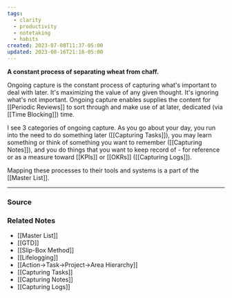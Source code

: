 ```yaml
---
tags:
  - clarity
  - productivity
  - notetaking
  - habits
created: 2023-07-08T11:37-05:00
updated: 2023-08-16T21:18-05:00
---
```

**A constant process of separating wheat from chaff.**

Ongoing capture is the constant process of capturing what's important to deal with later. It's maximizing the value of any given thought. It's ignoring what's not important. Ongoing capture enables supplies the content for [[Periodic Reviews]] to sort through and make use of at later, dedicated (via [[Time Blocking]]) time. 

I see 3 categories of ongoing capture.  As you go about your day, you run into the need to do something later ([[Capturing Tasks]]), you may learn something or think of something you want to remember ([[Capturing Notes]]), and you do things that you want to keep record of - for reference or as a measure toward [[KPIs]] or [[OKRs]] ([[Capturing Logs]]).

Mapping these processes to their tools and systems is a part of the [[Master List]].

---

### Source


### Related Notes
- [[Master List]]
- [[GTD]]
- [[Slip-Box Method]]
- [[Lifelogging]]
- [[Action→Task→Project→Area Hierarchy]]
- [[Capturing Tasks]]
- [[Capturing Notes]]
- [[Capturing Logs]]